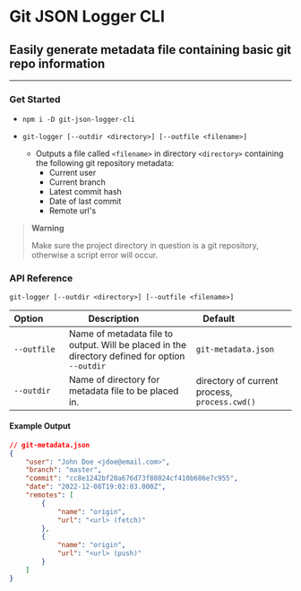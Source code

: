 # Git JSON Logger CLI

## Easily generate metadata file containing basic git repo information
---

### Get Started
- `npm i -D git-json-logger-cli`

- `git-logger [--outdir <directory>] [--outfile <filename>]`
    - Outputs a file called `<filename>` in directory `<directory>` containing the following git repository metadata:
        - Current user
        - Current branch
        - Latest commit hash
        - Date of last commit
        - Remote url's

> **Warning** 
>
> Make sure the project directory in question is a git repository, otherwise a script error will occur.

### API Reference

```
git-logger [--outdir <directory>] [--outfile <filename>]
```

Option&nbsp;&nbsp;&nbsp;&nbsp;&nbsp;&nbsp;&nbsp; | Description&nbsp;&nbsp;&nbsp;&nbsp;&nbsp;&nbsp;&nbsp;&nbsp;&nbsp;&nbsp;&nbsp;&nbsp; | Default&nbsp;&nbsp;&nbsp;&nbsp;&nbsp;&nbsp;&nbsp;&nbsp;&nbsp;&nbsp;&nbsp;&nbsp;&nbsp;&nbsp;&nbsp;&nbsp;&nbsp;&nbsp;&nbsp;
--- | --- | --- 
`--outfile` | Name of metadata file to output. Will be placed in the directory defined for option `--outdir` | `git-metadata.json`
`--outdir` | Name of directory for metadata file to be placed in. | directory of current process, `process.cwd()`

#### Example Output
```json
// git-metadata.json
{
    "user": "John Doe <jdoe@email.com>",
    "branch": "master",
    "commit": "cc8e1242bf20a676d73f88024cf410b686e7c955",
    "date": "2022-12-08T19:02:03.000Z",
    "remotes": [
        {
            "name": "origin",
            "url": "<url> (fetch)"
        },
        {
            "name": "origin",
            "url": "<url> (push)"
        }
    ]
}
```